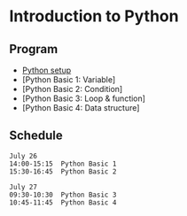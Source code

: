 # Introduction to Python
## Program
* [Python setup](http://repl.it)
* [Python Basic 1: Variable]
* [Python Basic 2: Condition]
* [Python Basic 3: Loop & function]
* [Python Basic 4: Data structure]

## Schedule
```
July 26
14:00-15:15  Python Basic 1
15:30-16:45  Python Basic 2

July 27
09:30-10:30  Python Basic 3
10:45-11:45  Python Basic 4
```

